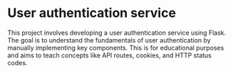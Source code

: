 # User authentication service

This project involves developing a user authentication service using Flask. The goal is to understand the fundamentals of user authentication by manually implementing key components. This is for educational purposes and aims to teach concepts like API routes, cookies, and HTTP status codes.
